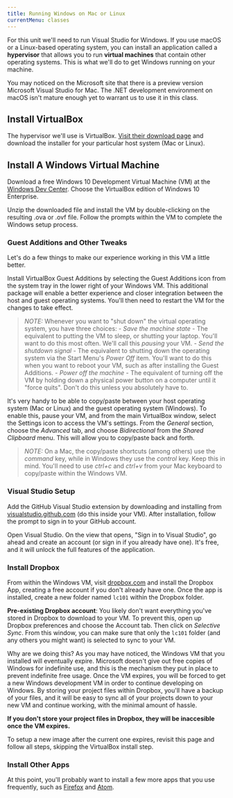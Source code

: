 ```yaml
---
title: Running Windows on Mac or Linux
currentMenu: classes
---
```


For this unit we'll need to run Visual Studio for Windows. If you use macOS or a Linux-based operating system, you can install an application called a **hypervisor** that allows you to run **virtual machines** that contain other operating systems. This is what we'll do to get Windows running on your machine.

<aside class="aside-note" markdown="1"> You may noticed on the Microsoft site that there is a preview version Microsoft Visual Studio for Mac. The .NET development environment on macOS isn't mature enough yet to warrant us to use it in this class.
</aside>

## Install VirtualBox

The hypervisor we'll use is VirtualBox. [Visit their download page](https://www.virtualbox.org/wiki/Downloads) and download the installer for your particular host system (Mac or Linux).

## Install A Windows Virtual Machine

Download a free Windows 10 Development Virtual Machine (VM) at the [Windows Dev Center](https://developer.microsoft.com/en-us/windows/downloads/virtual-machines). Choose the VirtualBox edition of Windows 10 Enterprise.

Unzip the downloaded file and install the VM by double-clicking on the resulting .ova or .ovf file. Follow the prompts within the VM to complete the Windows setup process.

### Guest Additions and Other Tweaks

Let's do a few things to make our experience working in this VM a little better.

Install VirtualBox Guest Additions by selecting the Guest Additions icon from the system tray in the lower right of your Windows VM. This additional package will enable a better experience and closer integration between the host and guest operating systems. You'll then need to restart the VM for the changes to take effect.

> *NOTE:* Whenever you want to "shut down" the virtual operating system, you have three choices:
    - *Save the machine state* - The equivalent to putting the VM to sleep, or shutting your laptop. You'll want to do this most often. We'll call this *pausing* your VM.
    - *Send the shutdown signal* - The equivalent to shutting down the operating system via the Start Menu's *Power Off* item. You'll want to do this when you want to reboot your VM, such as after installing the Guest Additions.
    - *Power off the machine* - The equivalent of turning off the VM by holding down a physical power button on a computer until it "force quits". Don't do this unless you absolutely have to.

It's very handy to be able to copy/paste between your host operating system (Mac or Linux) and the guest operating system (Windows). To enable this, pause your VM, and from the main VirtualBox window, select the Settings icon to access the VM's settings. From the *General* section, choose the *Advanced* tab, and choose *Bidirectional* from the *Shared Clipboard* menu. This will allow you to copy/paste back and forth.

> *NOTE:* On a Mac, the copy/paste shortcuts (among others) use the *command* key, while in Windows they use the *control* key. Keep this in mind. You'll need to use *ctrl+c* and *ctrl+v* from your Mac keyboard to copy/paste within the Windows VM.

### Visual Studio Setup

Add the GitHub Visual Studio extension by downloading and installing from [visualstudio.github.com](https://visualstudio.github.com/) (do this inside your VM). After installation, follow the prompt to sign in to your GitHub account.

Open Visual Studio. On the view that opens, "Sign in to Visual Studio", go ahead and create an account (or sign in if you already have one). It's free, and it will unlock the full features of the application.

### Install Dropbox

From within the Windows VM, visit [dropbox.com](https://www.dropbox.com/) and install the Dropbox App, creating a free account if you don't already have one. Once the app is installed, create a new folder named `lc101` within the Dropbox folder.

**Pre-existing Dropbox account**: You likely don't want everything you've stored in Dropbox to download to your VM. To prevent this, open up Dropbox preferences and choose the Account tab. Then click on *Selective Sync*. From this window, you can make sure that only the `lc101` folder (and any others you might want) is selected to sync to your VM.

Why are we doing this? As you may have noticed, the Windows VM that you installed will eventually expire. Microsoft doesn't give out free copies of Windows for indefinite use, and this is the mechanism they put in place to prevent indefinite free usage. Once the VM expires, you will be forced to get a new Windows development VM in order to continue developing on Windows. By storing your project files within Dropbox, you'll have a backup of your files, and it will be easy to sync all of your projects down to your new VM and continue working, with the minimal amount of hassle.

**If you don't store your project files in Dropbox, they will be inaccesible once the VM expires.**

To setup a new image after the current one expires, revisit this page and follow all steps, skipping the VirtualBox install step.

### Install Other Apps

At this point, you'll probably want to install a few more apps that you use frequently, such as [Firefox](https://www.mozilla.org/en-US/firefox/new/) and [Atom](https://atom.io/).
